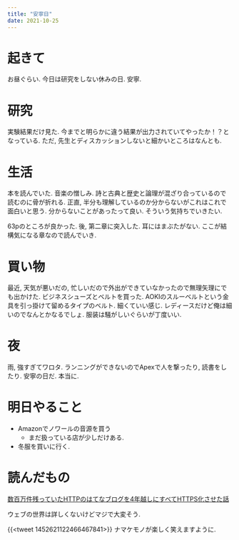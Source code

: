 ```yaml
---
title: "安寧日"
date: 2021-10-25
---
```


# 起きて
お昼ぐらい. 今日は研究をしない休みの日. 安寧.

# 研究
実験結果だけ見た. 今までと明らかに違う結果が出力されていてやったか！？となっている. ただ, 先生とディスカッションしないと細かいところはなんとも.

# 生活
本を読んでいた. 音楽の憎しみ. 詩と古典と歴史と論理が混ざり合っているので読むのに骨が折れる. 正直, 半分も理解しているのか分からないがこれはこれで面白いと思う. 分からないことがあったって良い. そういう気持ちでいきたい.

63pのところが良かった. 後, 第二章に突入した. 耳にはまぶたがない. ここが結構気になる章なので読んでいき.

# 買い物
最近, 天気が悪いだの, 忙しいだので外出ができていなかったので無理矢理にでも出かけた. ビジネスシューズとベルトを買った. AOKIのスルーベルトという金具を引っ掛けて留めるタイプのベルト. 細くていい感じ. レディースだけど俺は細いのでなんとかなるでしょ. 服装は騒がしいぐらいが丁度いい.

# 夜
雨, 強すぎてワロタ. ランニングができないのでApexで人を撃ったり, 読書をしたり. 安寧の日だ. 本当に.

# 明日やること
- Amazonでノワールの音源を買う
  - まだ扱っている店が少しだけある.
- 冬服を買いに行く.

# 読んだもの
[数百万件残っていたHTTPのはてなブログを4年越しにすべてHTTPS化させた話](https://developer.hatenastaff.com/entry/2021/10/25/093000)

ウェブの世界は詳しくないけどマジで大変そう. 

{{<tweet 1452621122466467841>}}
ナマケモノが楽しく笑えますように.
